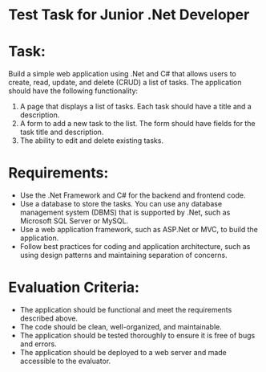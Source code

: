 # Test Task for Junior .Net Developer
# Task:
Build a simple web application using .Net and C# that allows users to create, read, update, and delete (CRUD) a list of tasks. The application should have the following functionality:

1. A page that displays a list of tasks. Each task should have a title and a description.
2. A form to add a new task to the list. The form should have fields for the task title and description.
3. The ability to edit and delete existing tasks.
# Requirements:
* Use the .Net Framework and C# for the backend and frontend code.
* Use a database to store the tasks. You can use any database management system (DBMS) that is supported by .Net, such as Microsoft SQL Server or MySQL.
* Use a web application framework, such as ASP.Net or MVC, to build the application.
* Follow best practices for coding and application architecture, such as using design patterns and maintaining separation of concerns.
# Evaluation Criteria:
* The application should be functional and meet the requirements described above.
* The code should be clean, well-organized, and maintainable.
* The application should be tested thoroughly to ensure it is free of bugs and errors.
* The application should be deployed to a web server and made accessible to the evaluator.
